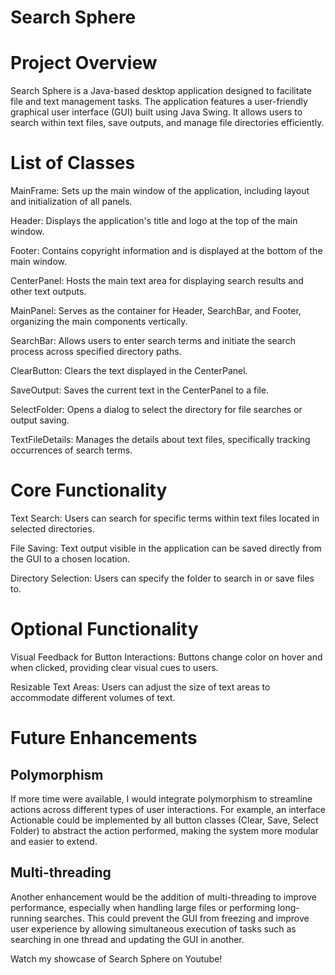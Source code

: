 # Search Sphere

# Project Overview

Search Sphere is a Java-based desktop application designed to facilitate file and text management tasks. The application features a user-friendly graphical user interface (GUI) built using Java Swing. It allows users to search within text files, save outputs, and manage file directories efficiently.

# List of Classes

MainFrame: Sets up the main window of the application, including layout and initialization of all panels.


Header: Displays the application's title and logo at the top of the main window.


Footer: Contains copyright information and is displayed at the bottom of the main window.


CenterPanel: Hosts the main text area for displaying search results and other text outputs.


MainPanel: Serves as the container for Header, SearchBar, and Footer, organizing the main components vertically.


SearchBar: Allows users to enter search terms and initiate the search process across specified directory paths.


ClearButton: Clears the text displayed in the CenterPanel.


SaveOutput: Saves the current text in the CenterPanel to a file.


SelectFolder: Opens a dialog to select the directory for file searches or output saving.


TextFileDetails: Manages the details about text files, specifically tracking occurrences of search terms.

# Core Functionality

Text Search: Users can search for specific terms within text files located in selected directories.

File Saving: Text output visible in the application can be saved directly from the GUI to a chosen location.

Directory Selection: Users can specify the folder to search in or save files to.


# Optional Functionality

Visual Feedback for Button Interactions: Buttons change color on hover and when clicked, providing clear visual cues to users.

Resizable Text Areas: Users can adjust the size of text areas to accommodate different volumes of text. 

# Future Enhancements

## Polymorphism

If more time were available, I would integrate polymorphism to streamline actions across different types of user interactions. For example, an interface Actionable could be implemented by all button classes (Clear, Save, Select Folder) to abstract the action performed, making the system more modular and easier to extend.

## Multi-threading

Another enhancement would be the addition of multi-threading to improve performance, especially when handling large files or performing long-running searches. This could prevent the GUI from freezing and improve user experience by allowing simultaneous execution of tasks such as searching in one thread and updating the GUI in another.


Watch my showcase of Search Sphere on Youtube!


